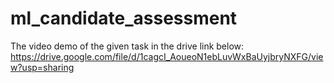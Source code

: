 # ml_candidate_assessment

The video demo of the given task in the drive link below:
https://drive.google.com/file/d/1cagcI_AoueoN1ebLuvWxBaUyjbryNXFG/view?usp=sharing
